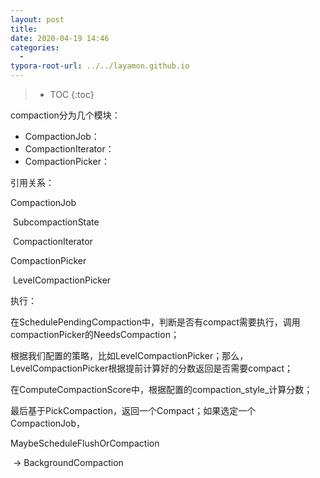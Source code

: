```yaml
---
layout: post
title: 
date: 2020-04-19 14:46
categories:
  -
typora-root-url: ../../layamon.github.io
---
```

> * TOC
{:toc}



compaction分为几个模块：

+ CompactionJob：
+ CompactionIterator：
+ CompactionPicker：

引用关系：

CompactionJob

​	SubcompactionState 

​		CompactionIterator

CompactionPicker

​	LevelCompactionPicker

执行：

在SchedulePendingCompaction中，判断是否有compact需要执行，调用compactionPicker的NeedsCompaction；

根据我们配置的策略，比如LevelCompactionPicker；那么，LevelCompactionPicker根据提前计算好的分数返回是否需要compact；

在ComputeCompactionScore中，根据配置的compaction_style_计算分数；

最后基于PickCompaction，返回一个Compact；如果选定一个CompactionJob，

MaybeScheduleFlushOrCompaction

​	-> BackgroundCompaction















